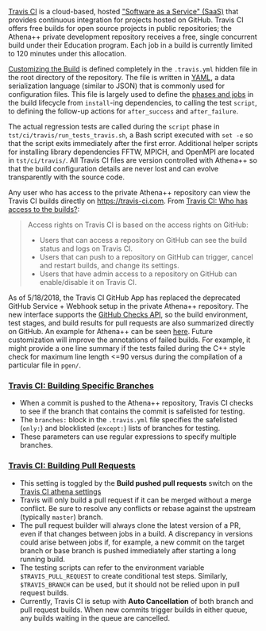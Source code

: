 [Travis CI](https://travis-ci.com/) is a cloud-based, hosted
["Software as a Service" (SaaS)](https://en.wikipedia.org/wiki/Software_as_a_service) that provides continuous integration for projects hosted on GitHub. Travis CI offers free builds for open source projects in public repositories; the Athena++ private development repository receives a free, single concurrent build under their Education program. Each job in a build is currently limited to 120 minutes under this allocation.
<!-- When did they downgrade the Education benefit from "two free concurrent builds"? -->
<!-- The API and core is open-source; Travis CI used to fully open-source but turned into a company in 2012 -->
<!-- TODO: add instructions about 30 min interactive debug sessions? -->

[Customizing the Build](https://docs.travis-ci.com/user/customizing-the-build) is defined completely in the `.travis.yml` hidden file in the root directory of the repository. The file is written in [YAML](https://en.wikipedia.org/wiki/YAML), a data serialization language (similar to JSON) that is commonly used for configuration files. This file is largely used to define the [phases and jobs](https://docs.travis-ci.com/user/for-beginners/#Builds%2C-Jobs%2C-Stages-and-Phases) in the build lifecycle from `install`-ing dependencies, to calling the test `script`, to defining the follow-up actions for `after_success` and `after_failure`.
<!-- TODO: add Build Stages (Beta): https://docs.travis-ci.com/user/build-stages/ -->

The actual regression tests are called during the `script` phase in `tst/ci/travis/run_tests_travis.sh`, a Bash script executed with `set -e` so that the script exits immediately after the first error. Additional helper scripts for installing library dependencies FFTW, MPICH, and OpenMPI are located in `tst/ci/travis/`. All Travis CI files are version controlled with Athena++ so that the build configuration details are never lost and can evolve transparently with the source code.

Any user who has access to the private Athena++ repository can view the Travis CI builds directly on https://travis-ci.com. From [Travis CI: Who has access to the builds?](https://docs.travis-ci.com/user/travis-ci-for-private/#Who-has-access-to-the-builds%3F):
> Access rights on Travis CI is based on the access rights on GitHub:
>
> - Users that can access a repository on GitHub can see the build status and logs on Travis CI.
> - Users that can push to a repository on GitHub can trigger, cancel and restart builds, and change its settings.
> - Users that have admin access to a repository on GitHub can enable/disable it on Travis CI.

As of 5/18/2018, the Travis CI GitHub App has replaced the deprecated GitHub Service + Webhook setup in the private Athena++ repository. The new interface supports the [GitHub Checks API](https://blog.github.com/2018-05-07-introducing-checks-api/), so the build environment, test stages, and build results for pull requests are also summarized directly on GitHub. <!-- will this be extended to commits? -->
An example for Athena++ can be seen [here](https://github.com/PrincetonUniversity/athena/runs/991733). Future customization will improve the annotations of failed builds. For example, it might provide a one line summary if the tests failed during the C++ style check for maximum line length <=90 versus during the compilation of a particular file in `pgen/`.

### [Travis CI: Building Specific Branches](https://docs.travis-ci.com/user/customizing-the-build/#building-specific-branches)
- When a commit is pushed to the Athena++ repository, Travis CI checks to see if the branch that contains the commit is safelisted for testing. 
- The `branches:` block in the `.travis.yml` file specifies the safelisted (`only:`) and blocklisted (`except:`) lists of branches for testing. 
- These parameters can use regular expressions to specify multiple branches. 

### [Travis CI: Building Pull Requests](https://docs.travis-ci.com/user/pull-requests/)
- This setting is toggled by the **Build pushed pull requests** switch on the [Travis CI athena settings]( https://travis-ci.com/PrincetonUniversity/athena/settings)
- Travis will only build a pull request if it can be merged without a merge conflict. Be sure to resolve any conflicts or rebase against the upstream (typically `master`) branch.
- The pull request builder will always clone the latest version of a PR, even if that changes between jobs in a build. A discrepancy in versions could arise between jobs if, for example, a new commit on the target branch or base branch is pushed immediately after starting a long running build.
- The testing scripts can refer to the environment variable `$TRAVIS_PULL_REQUEST` to create conditional test steps. Similarly, `$TRAVIS_BRANCH` can be used, but it should not be relied upon in pull request builds.
- Currently, Travis CI is setup with **Auto Cancellation** of both branch and pull request builds. When new commits trigger builds in either queue, any builds waiting in the queue are cancelled.

